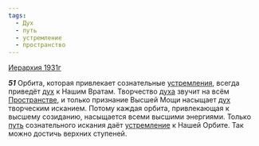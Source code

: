 ```yaml
---
tags:
  - Дух
  - путь
  - устремление
  - пространство
---
```


[Иерархия 1931г](https://127.0.0.1:4002/agni/1931)

___51___
Орбита, которая привлекает сознательные [устремления](../../../tags/#[устремление](../../../tags/#устремление)), всегда приведёт [дух](../../../tags/#Дух) к Нашим Вратам. Творчество [духа](../../../tags/#Дух) звучит на всём [Пространстве](../../../tags/#пространство), и только признание Высшей Мощи насыщает [дух](../../../tags/#Дух) творческим исканием. Потому каждая орбита, привлекающая к высшему созиданию, насыщается всеми высшими энергиями. Только [путь](../../../tags/#путь) сознательного искания даёт [устремление](../../../tags/#устремление) к Нашей Орбите. Так можно достичь верхних ступеней.   

